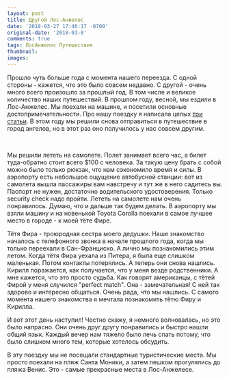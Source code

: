 ```yaml
---
layout: post
title: Другой Лос-Анжелес
date: '2018-03-27 17:46:17 -0700'
original-date: '2018-03-8'
comments: true
tags: ЛосАнжелес Путешествия
thumbnail: 
images: 
---
```


Прошло чуть больше года с момента нашего переезда. С одной стороны - кажется, что это было совсем недавно. С другой - очень много всего произошло за прошлый год. В том числе и великое количество наших путешествий. В прошлом году, весной, мы ездили в Лос-Анжелес. Мы поехали на машине, и посетили основные достопримечательности. Про нашу поездку я написала целых <a href="https://karmelalla.com/tag/%D0%BB%D0%BE%D1%81%D0%B0%D0%BD%D0%B6%D0%B5%D0%BB%D0%B5%D1%81/">три статьи</a>. 
В этом году мы решили снова отправиться в путешествие в город ангелов, но в этот раз оно получилось у нас совсем другим.
<!--separate--> 
Мы решили лететь на самолете. Полет занимает всего час, а билет туда-обратно стоит всего $100 с человека. За такую цену брать с собой можно было только рюкзак, что нам сэкономило время и силы. В аэропорту есть небольшое ощущение автобусной станции: вот из самолета вышла пассажиры вам навстречу и тут же в него садитесь вы. Паспорт не нужен, достаточно водительского удостоверения. Только security check надо пройти. Лететь на самолете нам очень понравилось. Думаю, что и дальше так будем делать. 
В аэропорту мы взяли машину и на новенькой Toyota Corolla поехали в самое лучшее место в городе - к моей тёте Фире. 

Тётя Фира - троюродная сестра моего дедушки. Наше знакомство началось с телефонного звонка в начале прошлого года, когда мы только переехали в Сан-Франциско. А лично мы познакомились этим летом. Когда тётя Фира уехала из Питера, я была еще слишком маленькая. Потом контакты потерялись. А теперь они снова нашлись. Кирилл поражается, как получается, что у меня везде родственники. А мне кажется, что это просто судьба. Как говорят американцы, с тётей Фирой у меня случился "perfect match". Она - замечательная! С ней так здорово и интересно общаться. Очень рада, что мы нашлись. С самого момента нашего знакомства я мечтала познакомить тётю Фиру и Кирилла.

И вот этот день наступил! Честно скажу, я немного волновалась, но это было напрасно. Они очень друг другу понравились и быстро нашли общий язык. Каждый вечер нам тяжело было лечь спать потому, что было слишком много тем, которые хотелось обсудить. 

В эту поездку мы не посещали стандартные туристические места. Мы просто поехали на пляж Санта Моники, а затем пешком прогулялись до пляжа Венис. Это - самые прекрасные места в Лос-Анжелесе. 
